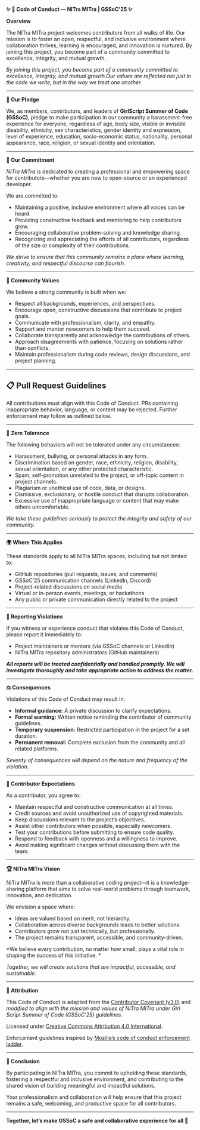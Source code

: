 **✨ 💪 Code of Conduct — NITra MITra | GSSoC’25 ✨**

**Overview**

The NITra MITra project welcomes contributors from all walks of life. Our mission is to foster an open, respectful, and inclusive environment where collaboration thrives, learning is encouraged, and innovation is nurtured. By joining this project, you become part of a community committed to excellence, integrity, and mutual growth.

*By joining this project, you become part of a community committed to excellence, integrity, and mutual growth.Our values are reflected not just in the code we write, but in the way we treat one another.*

---

**🌟 Our Pledge**

We, as members, contributors, and leaders of **GirlScript Summer of Code (GSSoC)**, pledge to make participation in our community a harassment-free experience for everyone, regardless of age, body size, visible or invisible disability, ethnicity, sex characteristics, gender identity and expression, level of experience, education, socio-economic status, nationality, personal appearance, race, religion, or sexual identity and orientation.

---

**🌟 Our Commitment**

*NITra MITra* is dedicated to creating a professional and empowering space for contributors—whether you are new to open-source or an experienced developer.  

We are committed to:
- Maintaining a positive, inclusive environment where all voices can be heard.
- Providing constructive feedback and mentoring to help contributors grow.
- Encouraging collaborative problem-solving and knowledge sharing.
- Recognizing and appreciating the efforts of all contributors, regardless of the size or complexity of their contributions.

*We strive to ensure that this community remains a place where learning, creativity, and respectful discourse can flourish.*

---

**🤝 Community Values**

We believe a strong community is built when we:
- Respect all backgrounds, experiences, and perspectives.
- Encourage open, constructive discussions that contribute to project goals.
- Communicate with professionalism, clarity, and empathy.
- Support and mentor newcomers to help them succeed.
- Collaborate transparently and acknowledge the contributions of others.
- Approach disagreements with patience, focusing on solutions rather than conflicts.
- Maintain professionalism during code reviews, design discussions, and project planning.

---

## 📋 Pull Request Guidelines

All contributions must align with this Code of Conduct. PRs containing inappropriate behavior, language, or content may be rejected. Further enforcement may follow as outlined below.

---

**🚫 Zero Tolerance**

The following behaviors will not be tolerated under any circumstances:
- Harassment, bullying, or personal attacks in any form.
- Discrimination based on gender, race, ethnicity, religion, disability, sexual orientation, or any other protected characteristic.
- Spam, self-promotion unrelated to the project, or off-topic content in project channels.
- Plagiarism or unethical use of code, data, or designs.
- Dismissive, exclusionary, or hostile conduct that disrupts collaboration.
- Excessive use of inappropriate language or content that may make others uncomfortable.

*We take these guidelines seriously to protect the integrity and safety of our community.*

---

**🌍 Where This Applies**

These standards apply to all NITra MITra spaces, including but not limited to:
- GitHub repositories (pull requests, issues, and comments)
- GSSoC’25 communication channels (LinkedIn, Discord)
- Project-related discussions on social media
- Virtual or in-person events, meetings, or hackathons
- Any public or private communication directly related to the project

---

**🛑 Reporting Violations**

If you witness or experience conduct that violates this Code of Conduct, please report it immediately to:
- Project maintainers or mentors (via GSSoC channels or LinkedIn)
- NITra MITra repository administrators (GitHub maintainers)

***All reports will be treated confidentially and handled promptly. We will investigate thoroughly and take appropriate action to address the matter.***

---

**⚖️ Consequences**

Violations of this Code of Conduct may result in:
- **Informal guidance:** A private discussion to clarify expectations.
- **Formal warning:** Written notice reminding the contributor of community guidelines.
- **Temporary suspension:** Restricted participation in the project for a set duration.
- **Permanent removal:** Complete exclusion from the community and all related platforms.

*Severity of consequences will depend on the nature and frequency of the violation.*

---

**🎯 Contributor Expectations**

As a contributor, you agree to:
- Maintain respectful and constructive communication at all times.
- Credit sources and avoid unauthorized use of copyrighted materials.
- Keep discussions relevant to the project’s objectives.
- Assist other contributors when possible, especially newcomers.
- Test your contributions before submitting to ensure code quality.
- Respond to feedback with openness and a willingness to improve.
- Avoid making significant changes without discussing them with the team.

---

**🏆 NITra MITra Vision**

NITra MITra is more than a collaborative coding project—it is a knowledge-sharing platform that aims to solve real-world problems through teamwork, innovation, and dedication.  

We envision a space where:
- Ideas are valued based on merit, not hierarchy.
- Collaboration across diverse backgrounds leads to better solutions.
- Contributors grow not just technically, but professionally.
- The project remains transparent, accessible, and community-driven.

*We believe every contribution, no matter how small, plays a vital role in shaping the success of this initiative. * 

*Together, we will create solutions that are impactful, accessible, and sustainable.*

---

**📜 Attribution**

This Code of Conduct is adapted from the [Contributor Covenant (v3.0)](https://www.contributor-covenant.org/version/3/0/code_of_conduct/) and *modified to align with the mission and values of NITra MITra under Girl Script Summer of Code (GSSoC’25) guidelines.* 

Licensed under [Creative Commons Attribution 4.0 International](https://creativecommons.org/licenses/by/4.0/).

Enforcement guidelines inspired by [Mozilla’s code of conduct enforcement ladder](https://github.com/mozilla/diversity).

---

**🌟 Conclusion**

By participating in NITra MITra, you commit to upholding these standards, fostering a respectful and inclusive environment, and contributing to the shared vision of building meaningful and impactful solutions.  

Your professionalism and collaboration will help ensure that this project remains a safe, welcoming, and productive space for all contributors.  

---

**Together, let’s make GSSoC a safe and collaborative experience for all 💫**